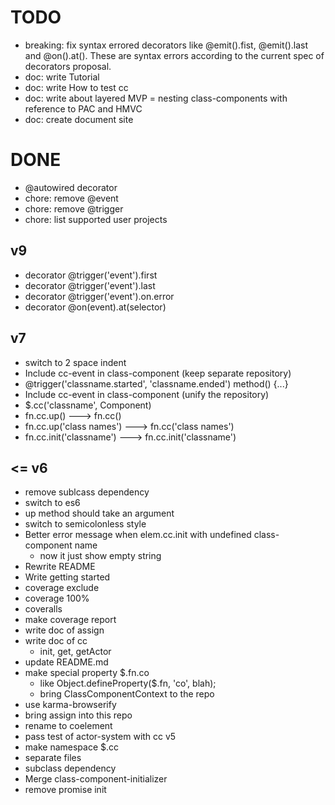 # TODO

- breaking: fix syntax errored decorators like @emit().fist, @emit().last and @on().at(). These are syntax errors according to the current spec of decorators proposal.
- doc: write Tutorial
- doc: write How to test cc
- doc: write about layered MVP = nesting class-components with reference to PAC and HMVC
- doc: create document site

# DONE
- @autowired decorator
- chore: remove @event
- chore: remove @trigger
- chore: list supported user projects
## v9
- decorator @trigger('event').first
- decorator @trigger('event').last
- decorator @trigger('event').on.error
- decorator @on(event).at(selector)
## v7
- switch to 2 space indent
- Include cc-event in class-component (keep separate repository)
- @trigger('classname.started', 'classname.ended') method() {...}
- Include cc-event in class-component (unify the repository)
- $.cc('classname', Component)
- fn.cc.up() ---> fn.cc()
- fn.cc.up('class names') ---> fn.cc('class names')
- fn.cc.init('classname') ---> fn.cc.init('classname')
## <= v6
- remove sublcass dependency
- switch to es6
- up method should take an argument
- switch to semicolonless style
- Better error message when elem.cc.init with undefined class-component name
  - now it just show empty string
- Rewrite README
- Write getting started
- coverage exclude
- coverage 100%
- coveralls
- make coverage report
- write doc of assign
- write doc of cc
  - init, get, getActor
- update README.md
- make special property $.fn.co
  - like Object.defineProperty($.fn, 'co', blah);
  - bring ClassComponentContext to the repo
- use karma-browserify
- bring assign into this repo
- rename to coelement
- pass test of actor-system with cc v5
- make namespace $.cc
- separate files
- subclass dependency
- Merge class-component-initializer
- remove promise init
